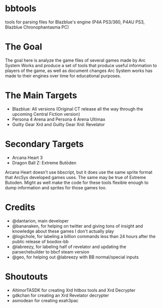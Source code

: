 # bbtools
tools for parsing files for Blazblue's engine (P4A PS3/360, P4AU PS3, Blazblue Chronophantasma PC)


# The Goal

The goal here is analyze the game files of several games made by Arc System Works and produce a set of tools that produce useful information to players of the game, as well as document changes Arc System works has made to their engines over time for educational purposes.

# The Main Targets

* Blazblue: All versions (Original CT release all the way through the upcoming Central Fiction version)
* Persona 4 Arena and Persona 4 Arena Ultimax
* Guilty Gear Xrd and Guilty Gear Xrd: Revelator

# Secondary Targets

* Arcana Heart 3
* Dragon Ball Z: Extreme Butōden

Arcana Heart doesn't use bbscript, but it does use the same sprite format that ArcSys developed games uses.
The same may be true of Extreme Butoden. Might as well make the code for these tools flexible enough to dump information and sprites for those games too.


# Credits
* @dantarion, main developer
* @bananaken, for helping on twitter and giving tons of insight and knowledge about these games I don't actually play
* @logichole, for labeling a billion commands less than 24 hours after the public release of boxdox-bb
* @labreezy, for labeling half of revelator and updating the parser/rebuilder to bbcf steam version
* @geo, for helping out @labreezy with BB normal/special inputs

# Shoutouts
* AltimorTASDK for creating Xrd hitbox tools and Xrd Decrypter
* gdkchan for creating an Xrd Revelator decrypter
* asmodean for creating exah3pac
